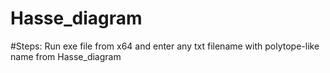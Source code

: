 # Hasse_diagram
#Steps: 
Run exe file from x64 and enter any txt filename with polytope-like name from Hasse_diagram
